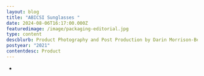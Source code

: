 ```yaml
---
layout: blog
title: "ABICSI Sunglasses "
date: 2024-08-06T16:17:00.000Z
featuredimage: /image/packaging-editorial.jpg
type: content
descblurb: Product Photography and Post Production by Darin Morrison-Beer
postyear: "2021"
contentdesc: Product
---
```

-
